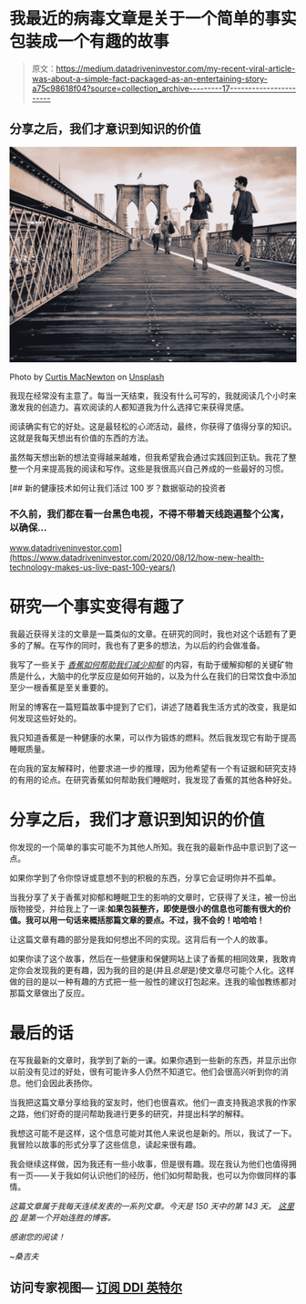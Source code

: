 # 我最近的病毒文章是关于一个简单的事实包装成一个有趣的故事

> 原文：<https://medium.datadriveninvestor.com/my-recent-viral-article-was-about-a-simple-fact-packaged-as-an-entertaining-story-a75c98618f04?source=collection_archive---------17----------------------->

## 分享之后，我们才意识到知识的价值

![](img/e5a4584f9f8cd99702b611a4ee2205ab.png)

Photo by [Curtis MacNewton](https://unsplash.com/@curtismacnewton?utm_source=medium&utm_medium=referral) on [Unsplash](https://unsplash.com?utm_source=medium&utm_medium=referral)

我现在经常没有主意了。每当一天结束，我没有什么可写的，我就阅读几个小时来激发我的创造力。喜欢阅读的人都知道我为什么选择它来获得灵感。

阅读确实有它的好处。这是最轻松的*心流*活动，最终，你获得了值得分享的知识。这就是我每天想出有价值的东西的方法。

虽然每天想出新的想法变得越来越难，但我希望我会通过实践回到正轨。我花了整整一个月来提高我的阅读和写作。这些是我很高兴自己养成的一些最好的习惯。

[](https://www.datadriveninvestor.com/2020/08/12/how-new-health-technology-makes-us-live-past-100-years/) [## 新的健康技术如何让我们活过 100 岁？数据驱动的投资者

### 不久前，我们都在看一台黑色电视，不得不带着天线跑遍整个公寓，以确保…

www.datadriveninvestor.com](https://www.datadriveninvestor.com/2020/08/12/how-new-health-technology-makes-us-live-past-100-years/) 

# 研究一个事实变得有趣了

我最近获得关注的文章是一篇类似的文章。在研究的同时，我也对这个话题有了更多的了解。在写作的同时，我也有了更多的想法，为以后的约会做准备。

我写了一些关于 [*香蕉如何帮助我们减少抑郁*](https://medium.com/in-fitness-and-in-health/a-banana-a-day-keeps-depression-away-8a18428603e7) 的内容，有助于缓解抑郁的关键矿物质是什么，大脑中的化学反应是如何开始的，以及为什么在我们的日常饮食中添加至少一根香蕉是至关重要的。

附呈的博客在一篇短篇故事中提到了它们，讲述了随着我生活方式的改变，我是如何发现这些好处的。

我只知道香蕉是一种健康的水果，可以作为锻炼的燃料。然后我发现它有助于提高睡眠质量。

在向我的室友解释时，他要求进一步的推理，因为他希望有一个有证据和研究支持的有用的论点。在研究香蕉如何帮助我们睡眠时，我发现了香蕉的其他各种好处。

# 分享之后，我们才意识到知识的价值

你发现的一个简单的事实可能不为其他人所知。我在我的最新作品中意识到了这一点。

如果你学到了令你惊讶或意想不到的积极的东西，分享它会证明你并不孤单。

当我分享了关于香蕉对抑郁和睡眠卫生的影响的文章时，它获得了关注，被一份出版物接受，并给我上了一课:**如果包装整齐，即使是很小的信息也可能有很大的价值。我可以用一句话来概括那篇文章的要点。不过，我不会的！哈哈哈！**

让这篇文章有趣的部分是我如何想出不同的实现。这背后有一个人的故事。

如果你读了这个故事，然后在一些健康和保健网站上读了香蕉的相同效果，我敢肯定你会发现我的更有趣，因为我的目的是(并且*总是*是)使文章尽可能个人化。这样做的目的是以一种有趣的方式把一些一般性的建议打包起来。连我的瑜伽教练都对那篇文章做出了反应。

# 最后的话

在写我最新的文章时，我学到了新的一课。如果你遇到一些新的东西，并显示出你以前没有见过的好处，很有可能许多人仍然不知道它。他们会很高兴听到你的消息。他们会因此表扬你。

当我把这篇文章分享给我的室友时，他们也很喜欢。他们一直支持我追求我的作家之路，他们好奇的提问帮助我进行更多的研究，并提出科学的解释。

我想这可能不是这样，这个信息可能对其他人来说也是新的。所以，我试了一下。我冒险以故事的形式分享了这些信息，读起来很有趣。

我会继续这样做，因为我还有一些小故事，但是很有趣。现在我认为他们也值得拥有一页——关于我如何认识他们的经历，他们如何帮助我，也可以为你做同样的事情。

*这篇文章属于我每天连续发表的一系列文章。今天是 150 天中的第 143 天。* [*这里的*](https://medium.com/@sanjeevai/21-90-rule-combined-with-seinfeld-strategy-df9f7457dc11) *是第一个开始连胜的博客。*

*感谢您的阅读！*

*~桑吉夫*

## 访问专家视图— [订阅 DDI 英特尔](https://datadriveninvestor.com/ddi-intel)